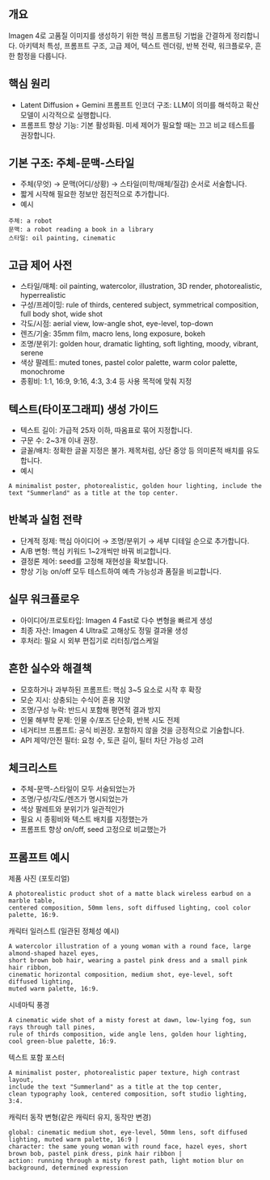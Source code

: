## 개요

Imagen 4로 고품질 이미지를 생성하기 위한 핵심 프롬프팅 기법을 간결하게 정리합니다. 아키텍처 특성, 프롬프트 구조, 고급 제어, 텍스트 렌더링, 반복 전략, 워크플로우, 흔한 함정을 다룹니다.

## 핵심 원리

- Latent Diffusion + Gemini 프롬프트 인코더 구조: LLM이 의미를 해석하고 확산 모델이 시각적으로 실행합니다.
- 프롬프트 향상 기능: 기본 활성화됨. 미세 제어가 필요할 때는 끄고 비교 테스트를 권장합니다.

## 기본 구조: 주체-문맥-스타일

- 주체(무엇) → 문맥(어디/상황) → 스타일(미학/매체/질감) 순서로 서술합니다.
- 짧게 시작해 필요한 정보만 점진적으로 추가합니다.
- 예시

```
주체: a robot
문맥: a robot reading a book in a library
스타일: oil painting, cinematic
```

## 고급 제어 사전

- 스타일/매체: oil painting, watercolor, illustration, 3D render, photorealistic, hyperrealistic
- 구성/프레이밍: rule of thirds, centered subject, symmetrical composition, full body shot, wide shot
- 각도/시점: aerial view, low-angle shot, eye-level, top-down
- 렌즈/기술: 35mm film, macro lens, long exposure, bokeh
- 조명/분위기: golden hour, dramatic lighting, soft lighting, moody, vibrant, serene
- 색상 팔레트: muted tones, pastel color palette, warm color palette, monochrome
- 종횡비: 1:1, 16:9, 9:16, 4:3, 3:4 등 사용 목적에 맞춰 지정

## 텍스트(타이포그래피) 생성 가이드

- 텍스트 길이: 가급적 25자 이하, 따옴표로 묶어 지정합니다.
- 구문 수: 2~3개 이내 권장.
- 글꼴/배치: 정확한 글꼴 지정은 불가. 제목처럼, 상단 중앙 등 의미론적 배치를 유도합니다.
- 예시

```
A minimalist poster, photorealistic, golden hour lighting, include the text "Summerland" as a title at the top center.
```

## 반복과 실험 전략

- 단계적 정제: 핵심 아이디어 → 조명/분위기 → 세부 디테일 순으로 추가합니다.
- A/B 변형: 핵심 키워드 1~2개씩만 바꿔 비교합니다.
- 결정론 제어: seed를 고정해 재현성을 확보합니다.
- 향상 기능 on/off 모두 테스트하여 예측 가능성과 품질을 비교합니다.

## 실무 워크플로우

- 아이디어/프로토타입: Imagen 4 Fast로 다수 변형을 빠르게 생성
- 최종 자산: Imagen 4 Ultra로 고해상도 정밀 결과물 생성
- 후처리: 필요 시 외부 편집기로 리터칭/업스케일

## 흔한 실수와 해결책

- 모호하거나 과부하된 프롬프트: 핵심 3~5 요소로 시작 후 확장
- 모순 지시: 상충되는 수식어 혼용 지양
- 조명/구성 누락: 반드시 포함해 평면적 결과 방지
- 인물 해부학 문제: 인물 수/포즈 단순화, 반복 시도 전제
- 네거티브 프롬프트: 공식 비권장. 포함하지 않을 것을 긍정적으로 기술합니다.
- API 제약/안전 필터: 요청 수, 토큰 길이, 필터 차단 가능성 고려

## 체크리스트

- 주체-문맥-스타일이 모두 서술되었는가
- 조명/구성/각도/렌즈가 명시되었는가
- 색상 팔레트와 분위기가 일관적인가
- 필요 시 종횡비와 텍스트 배치를 지정했는가
- 프롬프트 향상 on/off, seed 고정으로 비교했는가



## 프롬프트 예시

제품 사진 (포토리얼)

```
A photorealistic product shot of a matte black wireless earbud on a marble table,
centered composition, 50mm lens, soft diffused lighting, cool color palette, 16:9.
```

캐릭터 일러스트 (일관된 정체성 예시)

```
A watercolor illustration of a young woman with a round face, large almond-shaped hazel eyes,
short brown bob hair, wearing a pastel pink dress and a small pink hair ribbon,
cinematic horizontal composition, medium shot, eye-level, soft diffused lighting,
muted warm palette, 16:9.
```

시네마틱 풍경

```
A cinematic wide shot of a misty forest at dawn, low-lying fog, sun rays through tall pines,
rule of thirds composition, wide angle lens, golden hour lighting, cool green-blue palette, 16:9.
```

텍스트 포함 포스터

```
A minimalist poster, photorealistic paper texture, high contrast layout,
include the text "Summerland" as a title at the top center,
clean typography look, centered composition, soft studio lighting, 3:4.
```

캐릭터 동작 변형(같은 캐릭터 유지, 동작만 변경)

```
global: cinematic medium shot, eye-level, 50mm lens, soft diffused lighting, muted warm palette, 16:9 |
character: the same young woman with round face, hazel eyes, short brown bob, pastel pink dress, pink hair ribbon |
action: running through a misty forest path, light motion blur on background, determined expression
```
